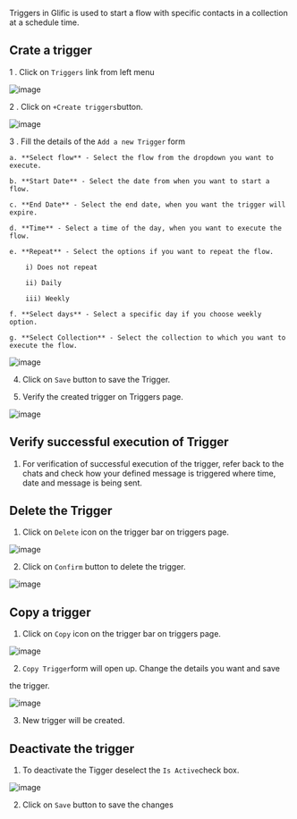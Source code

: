 Triggers in Glific is used to start a flow with specific contacts in a collection at a schedule time.

## Crate a trigger

1 . Click on `Triggers` link from left menu

![image](https://user-images.githubusercontent.com/32592458/212646689-26b30a76-d08a-4a96-a85f-c8e32db9dd00.png)

2 . Click on `+Create triggers`button.

![image](https://user-images.githubusercontent.com/32592458/212646723-95237183-67b7-480d-a5a9-3a4259eabc40.png)

3 . Fill the details of the `Add a new Trigger` form

    a. **Select flow** - Select the flow from the dropdown you want to execute.

    b. **Start Date** - Select the date from when you want to start a flow.

    c. **End Date** - Select the end date, when you want the trigger will expire.

    d. **Time** - Select a time of the day, when you want to execute the flow.

    e. **Repeat** - Select the options if you want to repeat the flow.

        i) Does not repeat

        ii) Daily

        iii) Weekly

    f. **Select days** - Select a specific day if you choose weekly option.

    g. **Select Collection** - Select the collection to which you want to execute the flow.

![image](https://user-images.githubusercontent.com/32592458/212646948-c63f09ca-e266-40b0-9a20-d1c44d474779.png)

4.  Click on `Save` button to save the Trigger.

5. Verify the created trigger on Triggers page.

![image](https://user-images.githubusercontent.com/32592458/212646976-53e3f899-c618-4b0b-b2eb-853455c64552.png)

## Verify successful  execution of Trigger

1. For verification of successful execution of the trigger, refer back to the chats and check how your defined message is triggered where time, date and message is being sent.


## Delete the Trigger

1. Click on `Delete` icon on the trigger bar on triggers page.

![image](https://user-images.githubusercontent.com/32592458/212647052-18158d6f-0c3d-457c-a0ba-a18d436ff60d.png)



2. Click on `Confirm` button to delete the trigger.

![image](https://user-images.githubusercontent.com/32592458/212647080-0b3e0340-fc39-4b7f-998b-b510bf7a32a6.png)



## Copy a trigger

1. Click on `Copy` icon on the trigger bar on triggers page.

![image](https://user-images.githubusercontent.com/32592458/212647113-b04bef3e-07bd-42e4-ac48-3a7efd9e8132.png)



2. `Copy Trigger`form will open up. Change the details you want and save

the trigger.

![image](https://user-images.githubusercontent.com/32592458/212647214-2e2080e2-9a22-46e8-bc84-e68f3890fc45.png)



3. New trigger will be created.

## Deactivate the trigger

1. To deactivate the Tigger deselect the `Is Active`check box.

![image](https://user-images.githubusercontent.com/32592458/212647234-f3be038c-db90-4e08-8ebd-7196c1727855.png)

2. Click on `Save` button to save the changes
